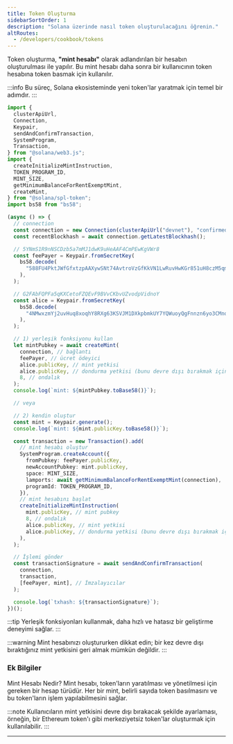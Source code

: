 ```yaml
---
title: Token Oluşturma
sidebarSortOrder: 1
description: "Solana üzerinde nasıl token oluşturulacağını öğrenin."
altRoutes:
  - /developers/cookbook/tokens
---
```


Token oluşturma, **"mint hesabı"** olarak adlandırılan bir hesabın oluşturulması ile yapılır. Bu mint hesabı daha sonra bir kullanıcının token hesabına token basmak için kullanılır.

:::info
Bu süreç, Solana ekosisteminde yeni token'lar yaratmak için temel bir adımdır.
:::

```typescript filename="create-mint-account.ts"
import {
  clusterApiUrl,
  Connection,
  Keypair,
  sendAndConfirmTransaction,
  SystemProgram,
  Transaction,
} from "@solana/web3.js";
import {
  createInitializeMintInstruction,
  TOKEN_PROGRAM_ID,
  MINT_SIZE,
  getMinimumBalanceForRentExemptMint,
  createMint,
} from "@solana/spl-token";
import bs58 from "bs58";

(async () => {
  // connection
  const connection = new Connection(clusterApiUrl("devnet"), "confirmed");
  const recentBlockhash = await connection.getLatestBlockhash();

  // 5YNmS1R9nNSCDzb5a7mMJ1dwK9uHeAAF4CmPEwKgVWr8
  const feePayer = Keypair.fromSecretKey(
    bs58.decode(
      "588FU4PktJWfGfxtzpAAXywSNt74AvtroVzGfKkVN1LwRuvHwKGr851uH8czM5qm4iqLbs1kKoMKtMJG4ATR7Ld2",
    ),
  );

  // G2FAbFQPFa5qKXCetoFZQEvF9BVvCKbvUZvodpVidnoY
  const alice = Keypair.fromSecretKey(
    bs58.decode(
      "4NMwxzmYj2uvHuq8xoqhY8RXg63KSVJM1DXkpbmkUY7YQWuoyQgFnnzn6yo3CMnqZasnNPNuAT2TLwQsCaKkUddp",
    ),
  );

  // 1) yerleşik fonksiyonu kullan
  let mintPubkey = await createMint(
    connection, // bağlantı
    feePayer, // ücret ödeyici
    alice.publicKey, // mint yetkisi
    alice.publicKey, // dondurma yetkisi (bunu devre dışı bırakmak için `null` kullanabilirsiniz. devre dışı bıraktığınızda, tekrar aktif hale getiremezsiniz)
    8, // ondalık
  );
  console.log(`mint: ${mintPubkey.toBase58()}`);

  // veya

  // 2) kendin oluştur
  const mint = Keypair.generate();
  console.log(`mint: ${mint.publicKey.toBase58()}`);

  const transaction = new Transaction().add(
    // mint hesabı oluştur
    SystemProgram.createAccount({
      fromPubkey: feePayer.publicKey,
      newAccountPubkey: mint.publicKey,
      space: MINT_SIZE,
      lamports: await getMinimumBalanceForRentExemptMint(connection),
      programId: TOKEN_PROGRAM_ID,
    }),
    // mint hesabını başlat
    createInitializeMintInstruction(
      mint.publicKey, // mint pubkey
      8, // ondalık
      alice.publicKey, // mint yetkisi
      alice.publicKey, // dondurma yetkisi (bunu devre dışı bırakmak için `null` kullanabilirsiniz. devre dışı bıraktığınızda, tekrar aktif hale getiremezsiniz)
    ),
  );

  // İşlemi gönder
  const transactionSignature = await sendAndConfirmTransaction(
    connection,
    transaction,
    [feePayer, mint], // İmzalayıcılar
  );

  console.log(`txhash: ${transactionSignature}`);
})();
```

:::tip
Yerleşik fonksiyonları kullanmak, daha hızlı ve hatasız bir geliştirme deneyimi sağlar.
:::

:::warning
Mint hesabınızı oluştururken dikkat edin; bir kez devre dışı bıraktığınız mint yetkisini geri almak mümkün değildir.
:::

### Ek Bilgiler


Mint Hesabı Nedir?
Mint hesabı, token'ların yaratılması ve yönetilmesi için gereken bir hesap türüdür. Her bir mint, belirli sayıda token basılmasını ve bu token'ların işlem yapılabilmesini sağlar.


:::note
Kullanıcıların mint yetkisini devre dışı bırakacak şekilde ayarlaması, örneğin, bir Ethereum token'ı gibi merkeziyetsiz token'lar oluşturmak için kullanılabilir.
::: 

--- 